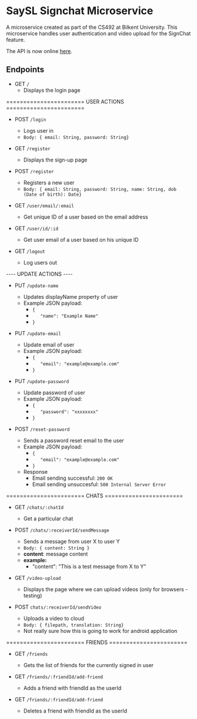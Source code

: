 # **SaySL Signchat Microservice**

A microservice created as part of the CS492 at Bilkent University. This microservice handles user authentication and video upload for the SignChat feature.

The API is now online [here](https://saysl-signchat.herokuapp.com/).

## **Endpoints**

*  GET `/` 
    *  Displays the login page

======================= USER ACTIONS =======================

*  POST `/login`
    *  Logs user in
    * `Body: { email: String, password: String}`

*  GET `/register` 
    *  Displays the sign-up page
    
*  POST `/register`
    *  Registers a new user
    * `Body: { email: String, password: String, name: String, dob (Date of birth): Date}`

* GET `/user/email/:email`
    * Get unique ID of a user based on the email address

* GET `/user/id/:id`
    * Get user email of a user based on his unique ID
    
*  GET `/logout` 
    *  Log users out

---- UPDATE ACTIONS ----
* PUT `/update-name`
    * Updates displayName property of user
    * Example JSON payload:
        * `{`
        * `   "name": "Example Name"`
        * `}`
        
* PUT `/update-email`
    * Update email of user
    * Example JSON payload:
        * `{`
        * `   "email": "example@example.com"`
        * `}`
* PUT `/update-password`
    * Update password of user
    * Example JSON payload:
        * `{`
        * `   "password": "xxxxxxxx"`
        * `}`

* POST `/reset-password`
    * Sends a password reset email to the user
    * Example JSON payload:
        * `{`
        * `   "email": "example@example.com"`
        * `}`
    * Response
        * Email sending successful: `200 OK`
        * Email sending unsuccesful: `500 Internal Server Error`

======================= CHATS =======================
* GET `/chats/:chatId`
    * Get a particular chat    

* POST `/chats/:receiverId/sendMessage`
    * Sends a message from user X to user Y
    * `Body: { content: String }`        
    * **content**: message content
    * **example:**                
        * "content":  "This is a test message from X to Y"

*  GET `/video-upload` 
    *  Displays the page where we can upload videos (only for browsers - testing)

*  POST `chats/:receiverId/sendVideo`
    *  Uploads a video to cloud
    * `Body: { filepath, translation: String}`
    * Not really sure how this is going to work for android application

======================= FRIENDS =======================

*  GET `/friends` 
    * Gets the list of friends for the currently signed in user

*  GET `/friends/:friendId/add-friend`
    * Adds a friend with friendId as the userId

*  GET `/friends/:friendId/add-friend` 
    * Deletes a friend with friendId as the userId

 

